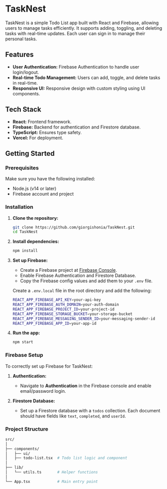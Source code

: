 # TaskNest

TaskNest is a simple Todo List app built with React and Firebase, allowing users to manage tasks efficiently. It supports adding, toggling, and deleting tasks with real-time updates. Each user can sign in to manage their personal tasks.

## Features
- **User Authentication:** Firebase Authentication to handle user login/logout.
- **Real-time Todo Management:** Users can add, toggle, and delete tasks in real-time.
- **Responsive UI:** Responsive design with custom styling using UI components.

## Tech Stack
- **React:** Frontend framework.
- **Firebase:** Backend for authentication and Firestore database.
- **TypeScript:** Ensures type safety.
- **Vercel:** For deployment.

## Getting Started

### Prerequisites
Make sure you have the following installed:
- Node.js (v14 or later)
- Firebase account and project

### Installation

1. **Clone the repository:**
    ```bash
    git clone https://github.com/giorgishonia/TaskNest.git
    cd TaskNest
    ```

2. **Install dependencies:**
    ```bash
    npm install
    ```

3. **Set up Firebase:**
    - Create a Firebase project at [Firebase Console](https://console.firebase.google.com/).
    - Enable Firebase Authentication and Firestore Database.
    - Copy the Firebase config values and add them to your `.env` file.

    Create a `.env.local` file in the root directory and add the following:
    ```bash
    REACT_APP_FIREBASE_API_KEY=your-api-key
    REACT_APP_FIREBASE_AUTH_DOMAIN=your-auth-domain
    REACT_APP_FIREBASE_PROJECT_ID=your-project-id
    REACT_APP_FIREBASE_STORAGE_BUCKET=your-storage-bucket
    REACT_APP_FIREBASE_MESSAGING_SENDER_ID=your-messaging-sender-id
    REACT_APP_FIREBASE_APP_ID=your-app-id
    ```

4. **Run the app:**
    ```bash
    npm start
    ```

### Firebase Setup

To correctly set up Firebase for TaskNest:

1. **Authentication:**
   - Navigate to **Authentication** in the Firebase console and enable email/password login.

2. **Firestore Database:**
   - Set up a Firestore database with a `todos` collection. Each document should have fields like `text`, `completed`, and `userId`.

### Project Structure

```bash
src/
│
├── components/
│   ├── ui/
│   ├── todo-list.tsx  # Todo list logic and component
│
├── lib/
│   └── utils.ts       # Helper functions
│
└── App.tsx            # Main entry point

